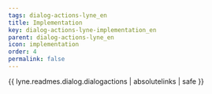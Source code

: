 ```yaml
---
tags: dialog-actions-lyne_en
title: Implementation
key: dialog-actions-lyne-implementation_en
parent: dialog-actions-lyne_en
icon: implementation
order: 4
permalink: false  
---
```

{{ lyne.readmes.dialog.dialogactions | absolutelinks | safe }}


